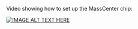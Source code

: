 Video showing how to set up the MassCenter chip:

[![IMAGE ALT TEXT HERE](https://img.youtube.com/vi/XXuaaAzqCtI/0.jpg)](https://www.youtube.com/watch?v=XXuaaAzqCtI)
